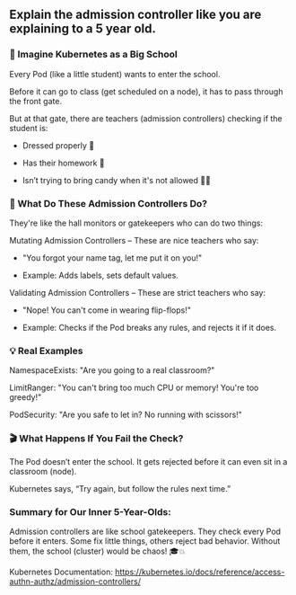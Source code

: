 ## Explain the admission controller like you are explaining to a 5 year old.

### 🧒 Imagine Kubernetes as a Big School

  Every Pod (like a little student) wants to enter the school.

  Before it can go to class (get scheduled on a node), it has to pass through the front gate.

  But at that gate, there are teachers (admission controllers) checking if the student is:

  * Dressed properly 🎽

  * Has their homework 📝

  * Isn’t trying to bring candy when it's not allowed 🍬🚫

### 🧠 What Do These Admission Controllers Do?

They're like the hall monitors or gatekeepers who can do two things:

  Mutating Admission Controllers – These are nice teachers who say:

  * "You forgot your name tag, let me put it on you!"

  * Example: Adds labels, sets default values.

  Validating Admission Controllers – These are strict teachers who say:

  * "Nope! You can't come in wearing flip-flops!"

  * Example: Checks if the Pod breaks any rules, and rejects it if it does.

### 💡 Real Examples

  NamespaceExists: "Are you going to a real classroom?"

  LimitRanger: "You can't bring too much CPU or memory! You're too greedy!"

  PodSecurity: "Are you safe to let in? No running with scissors!"

### 🎬 What Happens If You Fail the Check?

  The Pod doesn’t enter the school. It gets rejected before it can even sit in a classroom (node).

  Kubernetes says, “Try again, but follow the rules next time.”

### Summary for Our Inner 5-Year-Olds:

  Admission controllers are like school gatekeepers.
  They check every Pod before it enters.
  Some fix little things, others reject bad behavior.
  Without them, the school (cluster) would be chaos! 🎓💥

Kubernetes Documentation: https://kubernetes.io/docs/reference/access-authn-authz/admission-controllers/ 

